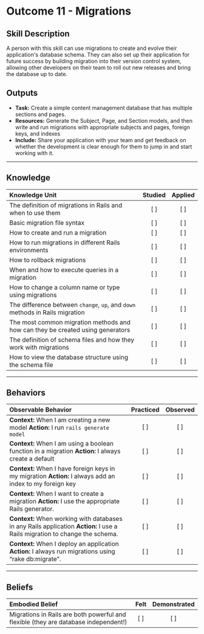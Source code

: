 # Outcome 11 - Migrations

Skill Description
----------
A person with this skill can use migrations to create and evolve their application's database schema. They can also set up their application for future success by building migration into their version control system, allowing other developers on their team to roll out new releases and bring the database up to date.  


Outputs
----------
- **Task:** Create a simple content management database that has multiple sections and pages.
- **Resources:**  Generate the Subject, Page, and Section models, and then write and run migrations with appropriate subjects and pages, foreign keys, and indexes
- **Include:** Share your application with your team and get feedback on whether the development is clear enough for them to jump in and start working with it. 



----------
## **Knowledge**


| Knowledge Unit   |      Studied      | Applied |
|:-------------|:------------------:|:--------:|
| The definition of migrations in Rails and when to use them| [ ] | [ ]  |
| Basic migration file syntax | [ ] | [ ]  |
| How to create and run a migration | [ ] | [ ]  |
| How to run migrations in different Rails environments | [ ] | [ ]  |
| How to rollback migrations | [ ] | [ ]  |
| When and how to execute queries in a migration | [ ] | [ ]  |
| How to change a column name or type using migrations | [ ] | [ ]  |
| The difference between `change`, `up`, and `down` methods in Rails migration | [ ] | [ ]  |
| The most common migration methods and how can they be created using generators | [ ] | [ ]  |
| The definition of schema files and how they work with migrations | [ ] | [ ]  |
| How to view the database structure using the schema file | [ ] | [ ]  |



----------


## **Behaviors**


| Observable Behavior   |      Practiced      | Observed |
|:-------------|:------------------:|:--------:|
| **Context:** When I am creating a new model **Action:**  I run `rails generate model` | [ ] | [ ]  |
| **Context:** When I am using a boolean function in a migration **Action:**  I always create a default | [ ] | [ ]  |
| **Context:** When I have foreign keys in my migration **Action:**  I always add an index to my foreign key | [ ] | [ ]  |
| **Context:** When I want to create a migration **Action:**  I use the appropriate Rails generator. | [ ] | [ ]  |
| **Context:** When working with databases in any Rails application **Action:**  I use a Rails migration to change the schema. | [ ] | [ ]  |
| **Context:** When I deploy an application **Action:**  I always run migrations using “rake db:migrate”.| [ ] | [ ]  |


----------


## **Beliefs**


| Embodied Belief   |      Felt      | Demonstrated |
|:-------------|:------------------:|:--------:|
| Migrations in Rails are both powerful and flexible (they are database independent!) | [ ] | [ ]  |
